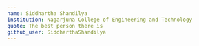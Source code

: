 ```yaml
---
name: Siddhartha Shandilya 
institution: Nagarjuna College of Engineering and Technology 
quote: The best person there is
github_user: SiddharthaShandilya
---
```

